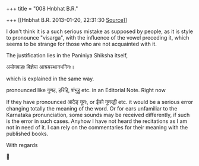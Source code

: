 +++
title = "008 Hnbhat B.R."

+++
[[Hnbhat B.R.	2013-01-20, 22:31:30 [Source](https://groups.google.com/g/samskrita/c/DGoIvaeG6c4)]]



I don't think it is a such serious mistake as supposed by people, as it is style to pronounce "visarga", with the influence of the vowel preceding it, which seems to be strange for those who are not acquainted with it.

  

The justification lies in the Paniniya Shiksha itself,

  

अयोगवाहाः विज्ञेया आश्रयस्थानभगिनः।

  

which is explained in the same way.

  

pronounced like गुणह, हरिहि, शंभुहु etc. in an Editorial Note. Right now

  

If they have pronounced आदेङ् गूणः, or ईको गूणव्द्धी etc. it would be a serious error changing totally the meaning of the word. Or for ears unfamiliar to the Karnataka pronunciation, some sounds may be received differently, if such is the error in such cases. Anyhow I have not heard the recitations as I am not in need of it. I can rely on the commentaries for their meaning with the published books.

  

With regards

  

  

  

  




